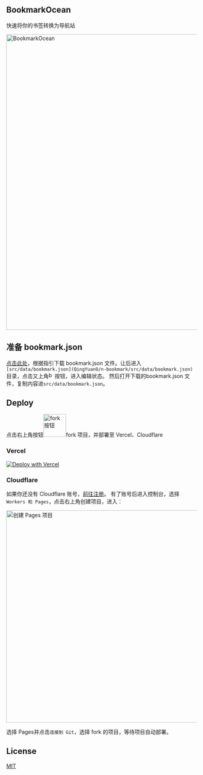 ## BookmarkOcean
快速将你的书签转换为导航站

<img width="780" alt="BookmarkOcean" src="https://github.com/user-attachments/assets/16ede6fb-4912-4935-abc9-cced8e4b237f">

## 准备 bookmark.json
[点击此处](https://t.bookmarkocean.site/)，根据指引下载 bookmark.json 文件。让后进入```[src/data/bookmark.json](QingYuanO/n-bookmark/src/data/bookmark.json)```目录，点击又上角<img width="16" alt="bun" src="https://github.com/user-attachments/assets/bffb2187-554e-44bf-884f-f33d06be9dca">按钮，进入编辑状态。
然后打开下载的bookmark.json 文件，复制内容进```src/data/bookmark.json```。

## Deploy
点击右上角按钮<img width="60" alt="fork按钮" src="https://github.com/user-attachments/assets/dd30cfd0-acf6-4e4a-acf2-2cba10440b10">fork 项目，并部署至 Vercel、Cloudflare
### Vercel
[![Deploy with Vercel](https://vercel.com/button)](https://vercel.com/import/project?template=https://github.com/QingYuanO/n-bookmark)
### Cloudflare
如果你还没有 Cloudflare 账号，[前往注册](https://www.cloudflare.com/zh-cn/)。
有了账号后进入控制台，选择```Workers 和 Pages```，点击右上角创建项目，进入：

<img width="560" alt="创建 Pages 项目" src="https://github.com/user-attachments/assets/b1ed60d7-214c-411d-879d-be9a079e7c71">

选择 Pages并点击```连接到 Git```，选择 fork 的项目，等待项目自动部署。

## License
[MIT](https://choosealicense.com/licenses/mit/)



